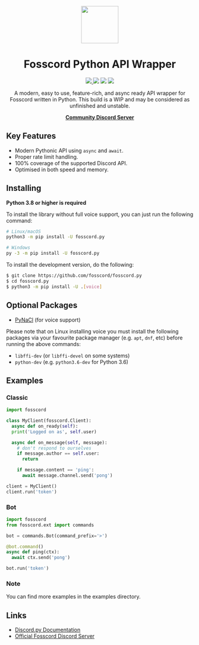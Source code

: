 <p align="center">
  <img width="100" src="https://raw.githubusercontent.com/fosscord/fosscord/master/assets/logo_big_transparent.png" />
</p>
<h1 align="center">Fosscord Python API Wrapper</h1>

<p align="center">
   <a href="https://discord.gg/ZrnGQP6p3d">
    <img src="https://img.shields.io/discord/806142446094385153?color=7489d5&logo=discord&logoColor=ffffff" />
  </a>
  <img src="https://img.shields.io/static/v1?label=Status&message=Development&color=blue">
  <a title="Crowdin" target="_blank" href="https://translate.fosscord.com/"><img src="https://badges.crowdin.net/fosscord/localized.svg"></a>
  <a href="https://opencollective.com/fosscord">
    <img src="https://opencollective.com/fosscord/tiers/badge.svg">
  </a>
</p>
<p align="center">
  A modern, easy to use, feature-rich, and async ready API wrapper for Fosscord written in Python. This build is a WIP and may be considered as unfinished and unstable.
</p>
<p align="center">
  <a href="https://discord.gg/BBuHyBQwe3"><strong>Community Discord Server</strong></a>
</p>

## Key Features

- Modern Pythonic API using ``async`` and ``await``.
- Proper rate limit handling.
- 100% coverage of the supported Discord API.
- Optimised in both speed and memory.

## Installing

**Python 3.8 or higher is required**

To install the library without full voice support, you can just run the following command:

```sh
# Linux/macOS
python3 -m pip install -U fosscord.py

# Windows
py -3 -m pip install -U fosscord.py
```

To install the development version, do the following:

```sh
$ git clone https://github.com/fosscord/fosscord.py
$ cd fosscord.py
$ python3 -m pip install -U .[voice]
```

## Optional Packages

- [PyNaCl](https://pypi.org/project/PyNaCl) (for voice support)

Please note that on Linux installing voice you must install the following packages via your favourite package manager (e.g. `apt`, `dnf`, etc) before running the above commands:

- `libffi-dev` (or `libffi-devel` on some systems)
- `python-dev` (e.g. `python3.6-dev` for Python 3.6)

## Examples

### Classic

```py
import fosscord

class MyClient(fosscord.Client):
  async def on_ready(self):
  print('Logged on as', self.user)

  async def on_message(self, message):
    # don't respond to ourselves
    if message.author == self.user:
      return

    if message.content == 'ping':
      await message.channel.send('pong')

client = MyClient()
client.run('token')
```

### Bot

```py
import fosscord
from fosscord.ext import commands

bot = commands.Bot(command_prefix='>')

@bot.command()
async def ping(ctx):
  await ctx.send('pong')

bot.run('token')
```

### Note

You can find more examples in the examples directory.

## Links

- [Discord.py Documentation](https://discordpy.readthedocs.io/en/latest/index.html)
- [Official Fosscord Discord Server](https://discord.gg/WHNdywqfVD)
